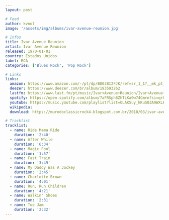 ```yaml
---
layout: post

# Feed
author: kvnol
image: '/assets/img/albums/ivar-avenue-reunion.jpg'

# Infos
title: Ivar Avenue Reunion
artist: Ivar Avenue Reunion
released: 1970-01-01
country: Estados Unidos
label: RCA
categories: ['Blues Rock', 'Pop Rock']

# Links
links:
  amazon: https://www.amazon.com/-/pt/dp/B0038I2FJK/ref=sr_1_1?__mk_pt_BR=%C3%85M%C3%85%C5%BD%C3%95%C3%91&dchild=1&keywords=Ivar+Avenue+Reunion&qid=1616383955&s=music&sr=1-1
  deezer: https://www.deezer.com/br/album/193593262
  lastfm: https://www.last.fm/pt/music/Ivar+Avenue+Reunion/Ivar+Avenue+Reunion
  spotify: https://open.spotify.com/album/7aFRSph8ZhTLKa0w74Cmrn?si=qr0vvVdIQ026ZPSYV2bu6A
  youtube: https://music.youtube.com/playlist?list=OLAK5uy_kKuS03A9WXLEdCLMPb4Vqx8HpuHcQfaOg
  wikipedia:
  download: https://murodoclassicrock4.blogspot.com.br/2018/03/ivar-avenue-reunion-1970.html

# Tracklist
tracklist:
  - name: Ride Mama Ride
    duration: '2:40'
  - name: After While
    duration: '6:34'
  - name: Magic Fool
    duration: '1:57'
  - name: Fast Train
    duration: '3:49'
  - name: My Daddy Was A Jockey
    duration: '2:45'
  - name: Charlotte Brown
    duration: '4:01'
  - name: Run, Run Children
    duration: '4:21'
  - name: Walkin' Shoes
    duration: '2:31'
  - name: Toe Jam
    duration: '2:32'
---
```

